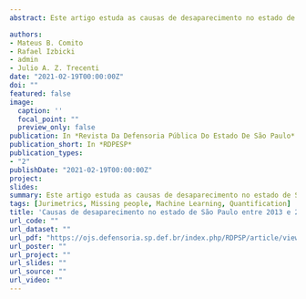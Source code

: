 ```yaml
---
abstract: Este artigo estuda as causas de desaparecimento no estado de São Paulo por idade e sexo dos desaparecidos. Para tanto, usou o PLID, um banco de dados com os boletins de ocorrência dos desaparecimentos de 2013 e 2014. A metodologia consiste no uso de aprendizado de máquina para rotular automaticamente a causa de desaparecimento nos boletins, assim como métodos de quantificação para mensurar as proporções relativas de causa de desaparecimento estratificadas por idade e sexo. Os resultados indicam que grande parte dos boletins de ocorrência não possuem informações suficientes para inferir a causa do desaparecimento. Dentre os boletins com causa de desaparecimento clara, foi possível obter algumas classes de motivos mais frequentes para desaparecimento. A causa de desaparecimento mais frequente é a voluntária, sendo mais comum entre mulheres e homens menores de 18 anos. Também, cerca de 20% dos desaparecimentos ocorrem por usuários de drogas ou álcool, sendo mais comum entre menores de 50 anos. A partir de 50 anos, essa categoria torna-se menos frequente, sendo substituída pelo desaparecimento não intencional. Também se observou que menos de 5% dos indivíduos foram vítimas de crimes. Essas conclusões podem auxiliar na elaboração de políticas públicas mais assertivas.

authors:
- Mateus B. Comito
- Rafael Izbicki
- admin
- Julio A. Z. Trecenti
date: "2021-02-19T00:00:00Z"
doi: ""
featured: false
image:
  caption: ''
  focal_point: ""
  preview_only: false
publication: In *Revista Da Defensoria Pública Do Estado De São Paulo*
publication_short: In *RDPESP*
publication_types:
- "2"
publishDate: "2021-02-19T00:00:00Z"
project: 
slides: 
summary: Este artigo estuda as causas de desaparecimento no estado de São Paulo por idade e sexo dos desaparecidos. Para tanto, utiliza algoritmos de aprendizado de máquina para avaliar automaticamente o texto de boletins de ocorrência.
tags: [Jurimetrics, Missing people, Machine Learning, Quantification]
title: 'Causas de desaparecimento no estado de São Paulo entre 2013 e 2014: uma análise automatizada de boletins de ocorrência'
url_code: ""
url_dataset: ""
url_pdf: "https://ojs.defensoria.sp.def.br/index.php/RDPSP/article/view/61?fbclid=IwAR1_qnyEoe_MEbEdmPtqQyzHvQQMq8IrnQUZ26QJZMyNs2M0bn4PDLARRZc"
url_poster: ""
url_project: ""
url_slides: ""
url_source: ""
url_video: ""
---
```

